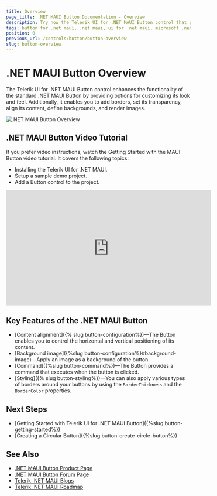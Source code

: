 ```yaml
---
title: Overview
page_title: .NET MAUI Button Documentation - Overview
description: Try now the Telerik UI for .NET MAUI Button control that provides various options for customizing its look and feel.
tags: button for .net maui, .net maui, ui for .net maui, microsoft .net maui
position: 0
previous_url: /controls/button/button-overview
slug: button-overview
---
```


# .NET MAUI Button Overview

The Telerik UI for .NET MAUI Button control enhances the functionality of the standard .NET MAUI Button by providing options for customizing its look and feel. Additionally, it enables you to add borders, set its transparency, align its content, define backgrounds, and render images.

![.NET MAUI Button Overview](images/button-overview.png "Button for .NET MAUI")

## .NET MAUI Button Video Tutorial

If you prefer video instructions, watch the Getting Started with the MAUI Button video tutorial. It covers the following topics:
* Installing the Telerik UI for .NET MAUI.
* Setup a sample demo project.
* Add a Button control to the project.

<iframe width="560" height="315" src="https://www.youtube.com/embed/WQe9qcoURRk?si=3z0OPOMJZKCxZw7O" title="Getting Started with Telerik UI for .NET MAUI: Installation and First Control Demo with Button" frameborder="0" allow="accelerometer; autoplay; clipboard-write; encrypted-media; gyroscope; picture-in-picture; web-share" referrerpolicy="strict-origin-when-cross-origin" allowfullscreen></iframe>

## Key Features of the .NET MAUI Button

* [Content alignment]({% slug button-configuration%})&mdash;The Button enables you to control the horizontal and vertical positioning of its content.
* [Background image]({%slug button-configuration%}#background-image)&mdash;Apply an image as a background of the button.
* [Command]({%slug button-command%})&mdash;The Button provides a command that executes when the button is clicked.
* [Styling]({% slug button-styling%})&mdash;You can also apply various types of borders around your buttons by using the `BorderThickness` and the `BorderColor` properties.

## Next Steps

- [Getting Started with Telerik UI for .NET MAUI Button]({%slug button-getting-started%})
- [Creating a Circular Button]({%slug button-create-circle-button%})

## See Also

- [.NET MAUI Button Product Page](https://www.telerik.com/maui-ui/button)
- [.NET MAUI Button Forum Page](https://www.telerik.com/forums/maui?tagId=1764)
- [Telerik .NET MAUI Blogs](https://www.telerik.com/blogs/mobile-net-maui)
- [Telerik .NET MAUI Roadmap](https://www.telerik.com/support/whats-new/maui-ui/roadmap)